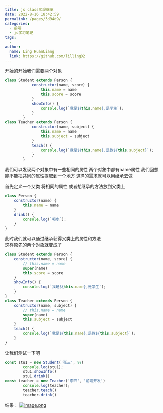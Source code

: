 ```yaml
---
title: js class实现继承
date: 2022-8-16 18:42:59
permalink: /pages/3d94d9/
categories:
  - 前端
  - js学习笔记
tags:
  - 
author: 
  name: Ling HuanLiang
  link: https://github.com/lilling02
---
```


开始的开始我们需要两个对象

```` javascript
class Student extends Person {
            constructor(name, score) {
                this.name = name
                this.score = score
            }
            showInfo() {
                console.log(`我是${this.name},是学生`);
            }
        }
class Teacher extends Person {
            constructor(name, subject) {
                this.name = name
                this.subject = subject
            }
            teach() {
                console.log(`我是${this.name},是教${this.subject}`);
            }
        }

````

我们可以发现两个对象中有一些相同的属性
两个对象中都有name属性
我们回想能不能把共同的属性提取到一个地方
这样的需求就可以用继承去做

首先定义一个父类 将相同的属性 或者想继承的方法放到父类上

```` js
class Person {
    constructor(name) {
        this.name = name
    }
    drink() {
        console.log(`喝水`);
    }
}
````

此时我们就可以通过继承获得父类上的属性和方法  
这样原先的两个对象就变成了

```` js
class Student extends Person {
    constructor(name, score) {
        // this.name = name
        super(name)
        this.score = score
    }
    showInfo() {
        console.log(`我是${this.name},是学生`);
    }
}
class Teacher extends Person {
    constructor(name, subject) {
        // this.name = name
        super(name)
        this.subject = subject
    }
    teach() {
        console.log(`我是${this.name},是教${this.subject}`);
    }
}
````

让我们测试一下吧

```` js
const stu1 = new Student('张三', 99)
        console.log(stu1);
        stu1.showInfo()
        stu1.drink()
const teacher = new Teacher('李四', '前端开发')
        console.log(teacher);
        teacher.teach()
        teacher.drink()
````

结果：
[![image.png](https://i.postimg.cc/W3gVhvLy/image.png)](https://postimg.cc/sQjqNb2P)
